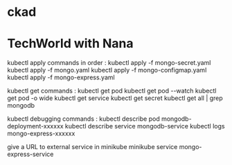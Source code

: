 # ckad
# TechWorld with Nana

kubectl apply commands in order :
kubectl apply -f mongo-secret.yaml
kubectl apply -f mongo.yaml
kubectl apply -f mongo-configmap.yaml 
kubectl apply -f mongo-express.yaml

kubectl get commands :
kubectl get pod
kubectl get pod --watch
kubectl get pod -o wide
kubectl get service
kubectl get secret
kubectl get all | grep mongodb

kubectl debugging commands :
kubectl describe pod mongodb-deployment-xxxxxx
kubectl describe service mongodb-service
kubectl logs mongo-express-xxxxxx

give a URL to external service in minikube
minikube service mongo-express-service
